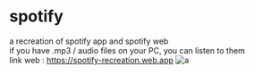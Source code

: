 # spotify

a recreation of spotify app and spotify web <br>
if you have .mp3 / audio files on your PC, you can listen to them<br>
link web : https://spotify-recreation.web.app
![a](https://user-images.githubusercontent.com/66080281/97625699-99a8c580-1a07-11eb-94c7-6ce3c3400069.png)
